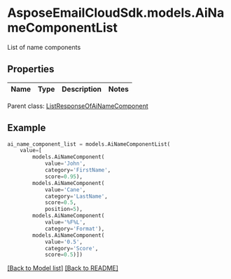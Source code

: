 # AsposeEmailCloudSdk.models.AiNameComponentList

List of name components             

## Properties
Name | Type | Description | Notes
------------ | ------------- | ------------- | -------------

Parent class: [ListResponseOfAiNameComponent](ListResponseOfAiNameComponent.md)


## Example
```python
ai_name_component_list = models.AiNameComponentList(
    value=[
        models.AiNameComponent(
            value='John',
            category='FirstName',
            score=0.95),
        models.AiNameComponent(
            value='Cane',
            category='LastName',
            score=0.5,
            position=5),
        models.AiNameComponent(
            value='%F%L',
            category='Format'),
        models.AiNameComponent(
            value='0.5',
            category='Score',
            score=0.5)])
```


[[Back to Model list]](Models.md) [[Back to README]](README.md)

